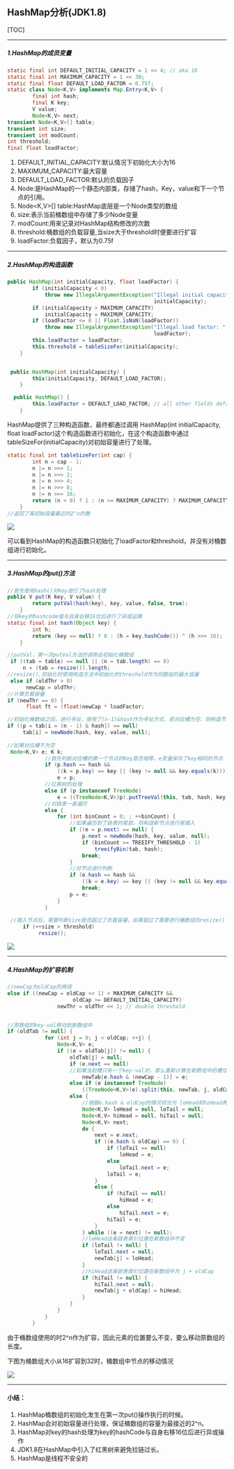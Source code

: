 ## HashMap分析(JDK1.8)

[TOC]

------

##### 1.HashMap的成员变量

```java
static final int DEFAULT_INITIAL_CAPACITY = 1 << 4; // aka 16
static final int MAXIMUM_CAPACITY = 1 << 30;
static final float DEFAULT_LOAD_FACTOR = 0.75f;
static class Node<K,V> implements Map.Entry<K,V> {
        final int hash;
        final K key;
        V value;
        Node<K,V> next;
transient Node<K,V>[] table;
transient int size;
transient int modCount;
int threshold;
final float loadFactor;
```

1. DEFAULT_INITIAL_CAPACITY:默认情况下初始化大小为16
2. MAXIMUM_CAPACITY:最大容量
3. DEFAULT_LOAD_FACTOR:默认的负载因子
4. Node:是HashMap的一个静态内部类，存储了hash，Key，value和下一个节点的引用。
5. Node<K,V>[] table:HashMap底层是一个Node类型的数组
6. size:表示当前桶数组中存储了多少Node变量
7. modCount:用来记录对HashMap结构修改的次数
8. threshold:桶数组的负载容量,当size大于threshold时便要进行扩容
9. loadFactor:负载因子，默认为0.75f

------

##### 2.HashMap的构造函数

```java
public HashMap(int initialCapacity, float loadFactor) {
        if (initialCapacity < 0)
            throw new IllegalArgumentException("Illegal initial capacity: " +
                                               initialCapacity);
        if (initialCapacity > MAXIMUM_CAPACITY)
            initialCapacity = MAXIMUM_CAPACITY;
        if (loadFactor <= 0 || Float.isNaN(loadFactor))
            throw new IllegalArgumentException("Illegal load factor: " +
                                               loadFactor);
        this.loadFactor = loadFactor;
        this.threshold = tableSizeFor(initialCapacity);
    }


 public HashMap(int initialCapacity) {
        this(initialCapacity, DEFAULT_LOAD_FACTOR);
    }

  public HashMap() {
        this.loadFactor = DEFAULT_LOAD_FACTOR; // all other fields defaulted
    }
```



HashMap提供了三种构造函数，最终都通过调用 HashMap(int initialCapacity, float loadFactor)这个构造函数进行初始化，在这个构造函数中通过tableSizeFor(initialCapacity)对初始容量进行了处理。

```java
static final int tableSizeFor(int cap) {
        int n = cap - 1;
        n |= n >>> 1;
        n |= n >>> 2;
        n |= n >>> 4;
        n |= n >>> 8;
        n |= n >>> 16;
        return (n < 0) ? 1 : (n >= MAXIMUM_CAPACITY) ? MAXIMUM_CAPACITY : n + 1;
    }
//返回了离初始容量最近的2^n的数
```

![](https://github.com/Jason194113/DailyCoding/blob/master/Screenshots/TIM%E5%9B%BE%E7%89%8720181102201739.png)

可以看到HashMap的构造函数只初始化了loadFactor和threshold，并没有对桶数组进行初始化。

------

##### 3.HashMap的put()方法

```java
//首先使用hash()对key进行了hash处理
public V put(K key, V value) {
        return putVal(hash(key), key, value, false, true);
    }
//将key的hashcode值与自身右移16位后进行了异或运算
static final int hash(Object key) {
        int h;
        return (key == null) ? 0 : (h = key.hashCode()) ^ (h >>> 16);
    }

//putVal，第一次putVal方法的调用会初始化桶数组
 if ((tab = table) == null || (n = tab.length) == 0)
     n = (tab = resize()).length;
//resize(),初始化时使用构造方法中初始化的threshold作为同数组的最大容量
 else if (oldThr > 0) 
      newCap = oldThr;
//计算负载容量
if (newThr == 0) {
      float ft = (float)newCap * loadFactor;

//初始化桶数组之后，进行寻址，使用了(n-1)&hash作为寻址方式，若对应槽为空，则构造节点插入
if ((p = tab[i = (n - 1) & hash]) == null)
     tab[i] = newNode(hash, key, value, null);
    
//如果对应槽不为空
 Node<K,V> e; K k;
            //首先判断对应槽的第一个节点的Key是否相等，e变量保存了key相同的节点
            if (p.hash == hash &&
                ((k = p.key) == key || (key != null && key.equals(k))))
                e = p;
            //红黑树的处理
            else if (p instanceof TreeNode)
                e = ((TreeNode<K,V>)p).putTreeVal(this, tab, hash, key, value);     
            //对链表一直遍历
            else {
                for (int binCount = 0; ; ++binCount) {
                    //如果遍历到了链表的尾部，则构造新节点进行尾插入
                    if ((e = p.next) == null) {
                        p.next = newNode(hash, key, value, null);
                        if (binCount >= TREEIFY_THRESHOLD - 1) 
                            treeifyBin(tab, hash);
                        break;
                    }
                    //对节点进行判断
                    if (e.hash == hash &&
                        ((k = e.key) == key || (key != null && key.equals(k))))
                        break;
                    p = e;
                }
            }
    
 //插入节点后，需要判断size是否超过了负载容量，如果超过了需要进行桶数组的resize()
     if (++size > threshold)
          resize();
```

![](https://github.com/Jason194113/DailyCoding/blob/master/Screenshots/TIM%E5%9B%BE%E7%89%8720181102192847.png)



------

##### 4.HashMap的扩容机制

```java
//newCap为oldCap的两倍  
else if ((newCap = oldCap << 1) < MAXIMUM_CAPACITY &&
                     oldCap >= DEFAULT_INITIAL_CAPACITY)
                newThr = oldThr << 1; // double threshold


//原数组的key-val移动到新数组中
if (oldTab != null) {
            for (int j = 0; j < oldCap; ++j) {
                Node<K,V> e;
                if ((e = oldTab[j]) != null) {
                    oldTab[j] = null;
                    if (e.next == null)
                    //如果当前槽只有一个key-val对，那么重新计算在新数组中的槽位置插入
                        newTab[e.hash & (newCap - 1)] = e;
                    else if (e instanceof TreeNode)
                        ((TreeNode<K,V>)e).split(this, newTab, j, oldCap);
                    else { 
                        //根据e.hash & oldCap的情况将分为 loHead和hiHead两条链表
                        Node<K,V> loHead = null, loTail = null;
                        Node<K,V> hiHead = null, hiTail = null;
                        Node<K,V> next;
                        do {
                            next = e.next;
                            if ((e.hash & oldCap) == 0) {
                                if (loTail == null)
                                    loHead = e;
                                else
                                    loTail.next = e;
                                loTail = e;
                            }
                            else {
                                if (hiTail == null)
                                    hiHead = e;
                                else
                                    hiTail.next = e;
                                hiTail = e;
                            }
                        } while ((e = next) != null);
                        //loHead这条链表索引位置在新数组中不变
                        if (loTail != null) {
                            loTail.next = null;
                            newTab[j] = loHead;
                        }
                        //hiHead这条链表索引位置在新数组中为 j + oldCap
                        if (hiTail != null) {
                            hiTail.next = null;
                            newTab[j + oldCap] = hiHead;
                        }
                    }
                }
            }
        }
```



由于桶数组使用的时2^n作为扩容，因此元素的位置要么不变，要么移动原数组的长度。

下图为桶数组大小从16扩容到32时，桶数组中节点的移动情况

![](https://github.com/Jason194113/DailyCoding/blob/master/Screenshots/TIM%E5%9B%BE%E7%89%8720181102195814.png)



------

#### 小结：

1. HashMap桶数组的初始化发生在第一次put()操作执行的时候。
2. HashMap会对初始容量进行处理，保证桶数组的容量为最接近的2^n。
3. HashMap对key的hash处理为key的hashCode与自身右移16位后进行异或操作
4. JDK1.8在HashMap中引入了红黑树来避免拉链过长。         
5. HashMap是线程不安全的